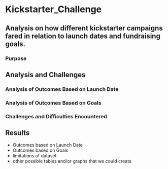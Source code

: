 # Kickstarter_Challenge

## Analysis on how different kickstarter campaigns fared in relation to launch dates and fundraising goals.

### Purpose

## Analysis and Challenges

### Analysis of Outcomes Based on Launch Date

### Analysis of Outcomes Based on Goals

### Challenges and Difficulties Encountered

## Results

- Outcomes based on Launch Date
- Outcomes based on Goals
- limitations of dataset
- other possible tables and/or graphs that we could create
